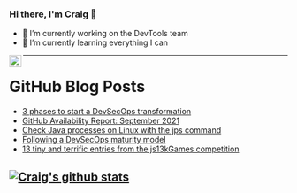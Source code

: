### Hi there, I'm Craig 👋

<!--
**CraigTeelFugro/CraigTeelFugro** is a ✨ _special_ ✨ repository because its `README.md` (this file) appears on your GitHub profile.

Here are some ideas to get you started:
-->

- 🔭 I’m currently working on the DevTools team
- 🌱 I’m currently learning everything I can

[<img align="left" alt="Craig Teel | LinkedIn" width="22px" src="https://cdn.jsdelivr.net/npm/simple-icons@v3/icons/linkedin.svg" />][linkedin]

---

# GitHub Blog Posts

<!-- BLOG-POST-LIST:START -->
- [3 phases to start a DevSecOps transformation](https://opensource.com/article/21/10/first-phases-devsecops-transformation)
- [GitHub Availability Report: September 2021](https://github.blog/2021-10-06-github-availability-report-september-2021/)
- [Check Java processes on Linux with the jps command](https://opensource.com/article/21/10/check-java-jps)
- [Following a DevSecOps maturity model](https://opensource.com/article/21/10/devsecops-maturity-model)
- [13 tiny and terrific entries from the js13kGames competition](https://github.blog/2021-10-05-13-tiny-and-terrific-entries-from-the-js13kgames-competition/)
<!-- BLOG-POST-LIST:END -->

## [![Craig's github stats](https://github-readme-stats.vercel.app/api?username=craigteelfugro)](https://github.com/anuraghazra/github-readme-stats)


[linkedin]: https://linkedin.com/in/craig-teel-b8786771
